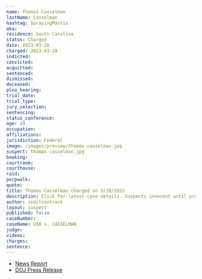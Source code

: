 ```yaml
---
name: Thomas Casselman
lastName: Casselman
hashtag: SprayingMantis
aka:
residence: South Carolina
status: Charged
date: 2023-03-28
charged: 2023-03-28
indicted:
convicted:
acquitted:
sentenced:
dismissed:
deceased:
plea_hearing:
trial_date:
trial_type:
jury_selection:
sentencing:
status_conference:
age: 29
occupation:
affiliations:
jurisdiction: Federal
image: /images/preview/thomas-casselman.jpg
suspect: thomas-casselman.jpg
booking:
courtroom:
courthouse:
raid:
perpwalk:
quote:
title: Thomas Casselman charged on 3/28/2023
description: Click for latest case details. Suspects innocent until proven guilty.
author: seditiontrack
layout: suspect
published: false
caseNumber: 
caseName: USA v. CASSELMAN
judge:
videos:
charges:
sentence:
---
```

- [News Report](https://www.wyff4.com/article/south-carolina-man-jan-6-attack-arrested-charged/43444637#)
- [DOJ Press Release](https://www.justice.gov/usao-sc/pr/south-carolina-man-arrested-felony-charges-actions-during-jan-6-capitol-breach)
